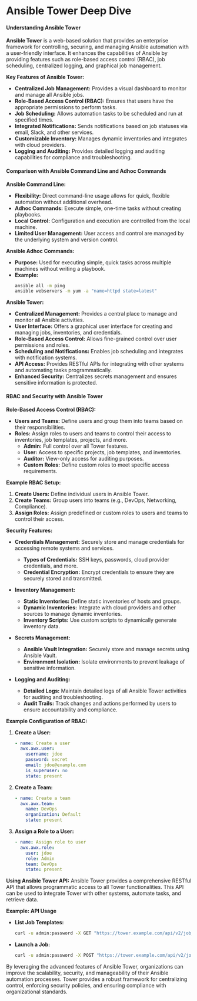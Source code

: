 <h1> Ansible Tower Deep Dive</h1>

#### Understanding Ansible Tower

**Ansible Tower** is a web-based solution that provides an enterprise framework for controlling, securing, and managing Ansible automation with a user-friendly interface. It enhances the capabilities of Ansible by providing features such as role-based access control (RBAC), job scheduling, centralized logging, and graphical job management.

**Key Features of Ansible Tower:**
- **Centralized Job Management:** Provides a visual dashboard to monitor and manage all Ansible jobs.
- **Role-Based Access Control (RBAC):** Ensures that users have the appropriate permissions to perform tasks.
- **Job Scheduling:** Allows automation tasks to be scheduled and run at specified times.
- **Integrated Notifications:** Sends notifications based on job statuses via email, Slack, and other services.
- **Customizable Inventory:** Manages dynamic inventories and integrates with cloud providers.
- **Logging and Auditing:** Provides detailed logging and auditing capabilities for compliance and troubleshooting.

#### Comparison with Ansible Command Line and Adhoc Commands

**Ansible Command Line:**
- **Flexibility:** Direct command-line usage allows for quick, flexible automation without additional overhead.
- **Adhoc Commands:** Execute simple, one-time tasks without creating playbooks.
- **Local Control:** Configuration and execution are controlled from the local machine.
- **Limited User Management:** User access and control are managed by the underlying system and version control.

**Ansible Adhoc Commands:**
- **Purpose:** Used for executing simple, quick tasks across multiple machines without writing a playbook.
- **Example:**
  ```sh
  ansible all -m ping
  ansible webservers -m yum -a "name=httpd state=latest"
  ```

**Ansible Tower:**
- **Centralized Management:** Provides a central place to manage and monitor all Ansible activities.
- **User Interface:** Offers a graphical user interface for creating and managing jobs, inventories, and credentials.
- **Role-Based Access Control:** Allows fine-grained control over user permissions and roles.
- **Scheduling and Notifications:** Enables job scheduling and integrates with notification systems.
- **API Access:** Provides RESTful APIs for integrating with other systems and automating tasks programmatically.
- **Enhanced Security:** Centralizes secrets management and ensures sensitive information is protected.

#### RBAC and Security with Ansible Tower

**Role-Based Access Control (RBAC):**
- **Users and Teams:** Define users and group them into teams based on their responsibilities.
- **Roles:** Assign roles to users and teams to control their access to inventories, job templates, projects, and more.
  - **Admin:** Full control over all Tower features.
  - **User:** Access to specific projects, job templates, and inventories.
  - **Auditor:** View-only access for auditing purposes.
  - **Custom Roles:** Define custom roles to meet specific access requirements.

**Example RBAC Setup:**
1. **Create Users:** Define individual users in Ansible Tower.
2. **Create Teams:** Group users into teams (e.g., DevOps, Networking, Compliance).
3. **Assign Roles:** Assign predefined or custom roles to users and teams to control their access.

**Security Features:**
- **Credentials Management:** Securely store and manage credentials for accessing remote systems and services.
  - **Types of Credentials:** SSH keys, passwords, cloud provider credentials, and more.
  - **Credential Encryption:** Encrypt credentials to ensure they are securely stored and transmitted.
  
- **Inventory Management:**
  - **Static Inventories:** Define static inventories of hosts and groups.
  - **Dynamic Inventories:** Integrate with cloud providers and other sources to manage dynamic inventories.
  - **Inventory Scripts:** Use custom scripts to dynamically generate inventory data.

- **Secrets Management:**
  - **Ansible Vault Integration:** Securely store and manage secrets using Ansible Vault.
  - **Environment Isolation:** Isolate environments to prevent leakage of sensitive information.
  
- **Logging and Auditing:**
  - **Detailed Logs:** Maintain detailed logs of all Ansible Tower activities for auditing and troubleshooting.
  - **Audit Trails:** Track changes and actions performed by users to ensure accountability and compliance.

**Example Configuration of RBAC:**
1. **Create a User:**
   ```yaml
   - name: Create a user
     awx.awx.user:
       username: jdoe
       password: secret
       email: jdoe@example.com
       is_superuser: no
       state: present
   ```

2. **Create a Team:**
   ```yaml
   - name: Create a team
     awx.awx.team:
       name: DevOps
       organization: Default
       state: present
   ```

3. **Assign a Role to a User:**
   ```yaml
   - name: Assign role to user
     awx.awx.role:
       user: jdoe
       role: Admin
       team: DevOps
       state: present
   ```

**Using Ansible Tower API:**
Ansible Tower provides a comprehensive RESTful API that allows programmatic access to all Tower functionalities. This API can be used to integrate Tower with other systems, automate tasks, and retrieve data.

**Example: API Usage**
- **List Job Templates:**
  ```sh
  curl -u admin:password -X GET "https://tower.example.com/api/v2/job_templates/"
  ```

- **Launch a Job:**
  ```sh
  curl -u admin:password -X POST "https://tower.example.com/api/v2/job_templates/1/launch/"
  ```

By leveraging the advanced features of Ansible Tower, organizations can improve the scalability, security, and manageability of their Ansible automation processes. Tower provides a robust framework for centralizing control, enforcing security policies, and ensuring compliance with organizational standards.

